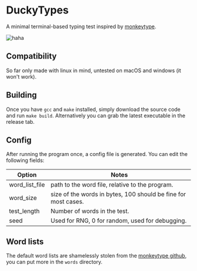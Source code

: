 # DuckyTypes

A minimal terminal-based typing test inspired by [monkeytype](https://monkeytype.com).

![haha](https://media.discordapp.net/attachments/1040252825495674901/1163399921362276363/image.png?ex=653f6f9c&is=652cfa9c)

## Compatibility

So far only made with linux in mind, untested on macOS and windows (it won't work).

## Building

Once you have `gcc` and `make` installed, simply download the source code and run `make build`.
Alternatively you can grab the latest executable in the release tab.

## Config

After running the program once, a config file is generated. You can edit the following fields:

| Option         | Notes  |
|----------------|----|
| word_list_file | path to the word file, relative to the program. |
| word_size      | size of the words in bytes, 100 should be fine for most cases. |
| test_length    | Number of words in the test. |
| seed           | Used for RNG, 0 for random, used for debugging. |

## Word lists

The default word lists are shamelessly stolen from the [monkeytype github](https://github.com/monkeytypegame/monkeytype), you can put more in the `words` directory. 